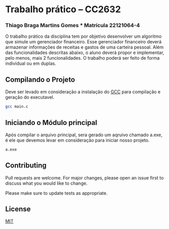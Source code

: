 # Trabalho prático – CC2632
### Thiago Braga Martins Gomes * Matrícula 22121064-4

O trabalho prático da disciplina tem por objetivo desenvolver um algoritmo que simule um gerenciador
financeiro. Esse gerenciador financeiro deverá armazenar informações de receitas e gastos de uma carteira
pessoal. Além das funcionalidades descritas abaixo, o aluno deverá propor e implementar, pelo menos, mais 2
funcionalidades. O trabalho poderá ser feito de forma individual ou em duplas.

## Compilando o Projeto

Deve ser levado em consideração a instalação do [GCC](https://gcc.gnu.org/install/binaries.html) para compilação e geração do executavel.

```bash
gcc main.c
```

## Iniciando o Módulo principal
Após compilar o arquivo principal, sera gerado um aqruivo chamado a.exe, é ele que devemos levar em consideração para iniciar nosso projeto.

```bash
a.exe 
```

## Contributing
Pull requests are welcome. For major changes, please open an issue first to discuss what you would like to change.

Please make sure to update tests as appropriate.

## License
[MIT](https://choosealicense.com/licenses/mit/)